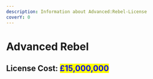 ```yaml
---
description: Information about Advanced:Rebel-License
coverY: 0
---
```


# Advanced Rebel

## License Cost: <mark style="color:blue;">£15,000,000</mark>
